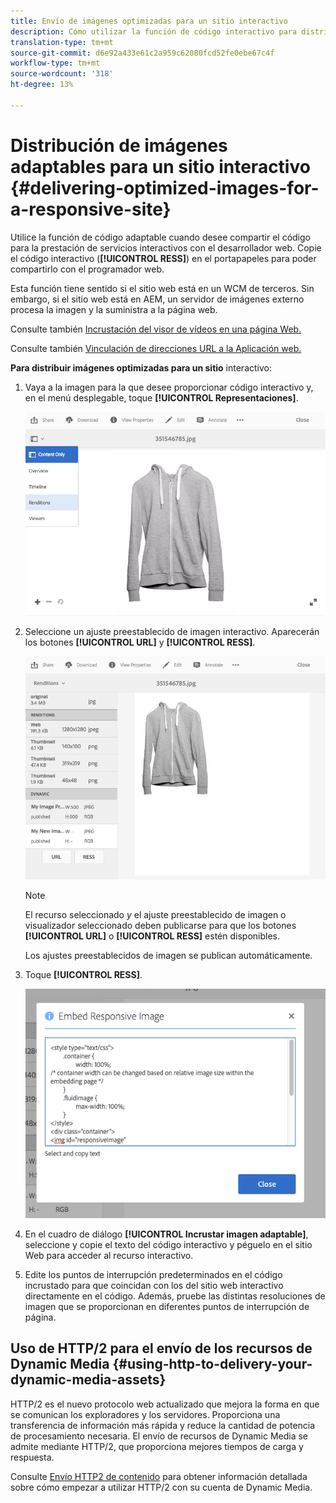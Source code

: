 ```yaml
---
title: Envío de imágenes optimizadas para un sitio interactivo
description: Cómo utilizar la función de código interactivo para distribuir imágenes optimizadas
translation-type: tm+mt
source-git-commit: d6e92a433e61c2a959c62080fcd52fe0ebe67c4f
workflow-type: tm+mt
source-wordcount: '318'
ht-degree: 13%

---
```



# Distribución de imágenes adaptables para un sitio interactivo {#delivering-optimized-images-for-a-responsive-site}

Utilice la función de código adaptable cuando desee compartir el código para la prestación de servicios interactivos con el desarrollador web. Copie el código interactivo (**[!UICONTROL RESS]**) en el portapapeles para poder compartirlo con el programador web.

Esta función tiene sentido si el sitio web está en un WCM de terceros. Sin embargo, si el sitio web está en AEM, un servidor de imágenes externo procesa la imagen y la suministra a la página web.

Consulte también [Incrustación del visor de vídeos en una página Web.](embed-code.md)

Consulte también [Vinculación de direcciones URL a la Aplicación web.](linking-urls-to-yourwebapplication.md)

**Para distribuir imágenes optimizadas para un sitio** interactivo:

1. Vaya a la imagen para la que desee proporcionar código interactivo y, en el menú desplegable, toque **[!UICONTROL Representaciones]**.

   ![chlimage_1-408](assets/chlimage_1-408.png)

1. Seleccione un ajuste preestablecido de imagen interactivo. Aparecerán los botones **[!UICONTROL URL]** y **[!UICONTROL RESS]**.

   ![chlimage_1-409](assets/chlimage_1-409.png)

   >[!NOTE]
   >
   >El recurso seleccionado *y* el ajuste preestablecido de imagen o visualizador seleccionado deben publicarse para que los botones **[!UICONTROL URL]** o **[!UICONTROL RESS]** estén disponibles.
   >
   >Los ajustes preestablecidos de imagen se publican automáticamente.

1. Toque **[!UICONTROL RESS]**.

   ![chlimage_1-410](assets/chlimage_1-410.png)

1. En el cuadro de diálogo **[!UICONTROL Incrustar imagen adaptable]**, seleccione y copie el texto del código interactivo y péguelo en el sitio Web para acceder al recurso interactivo.
1. Edite los puntos de interrupción predeterminados en el código incrustado para que coincidan con los del sitio web interactivo directamente en el código. Además, pruebe las distintas resoluciones de imagen que se proporcionan en diferentes puntos de interrupción de página.

## Uso de HTTP/2 para el envío de los recursos de Dynamic Media {#using-http-to-delivery-your-dynamic-media-assets}

HTTP/2 es el nuevo protocolo web actualizado que mejora la forma en que se comunican los exploradores y los servidores. Proporciona una transferencia de información más rápida y reduce la cantidad de potencia de procesamiento necesaria. El envío de recursos de Dynamic Media se admite mediante HTTP/2, que proporciona mejores tiempos de carga y respuesta.

Consulte [Envío HTTP2 de contenido](http2faq.md) para obtener información detallada sobre cómo empezar a utilizar HTTP/2 con su cuenta de Dynamic Media.
